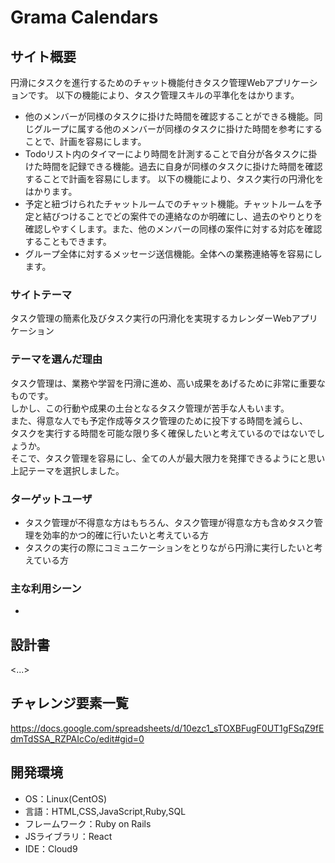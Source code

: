 # Grama Calendars

## サイト概要
円滑にタスクを進行するためのチャット機能付きタスク管理Webアプリケーションです。
以下の機能により、タスク管理スキルの平準化をはかります。  
- 他のメンバーが同様のタスクに掛けた時間を確認することができる機能。同じグループに属する他のメンバーが同様のタスクに掛けた時間を参考にすることで、計画を容易にします。
- Todoリスト内のタイマーにより時間を計測することで自分が各タスクに掛けた時間を記録できる機能。過去に自身が同様のタスクに掛けた時間を確認することで計画を容易にします。
以下の機能により、タスク実行の円滑化をはかります。
- 予定と紐づけられたチャットルームでのチャット機能。チャットルームを予定と結びつけることでどの案件での連絡なのか明確にし、過去のやりとりを確認しやすくします。また、他のメンバーの同様の案件に対する対応を確認することもできます。
- グループ全体に対するメッセージ送信機能。全体への業務連絡等を容易にします。

### サイトテーマ
タスク管理の簡素化及びタスク実行の円滑化を実現するカレンダーWebアプリケーション

### テーマを選んだ理由
タスク管理は、業務や学習を円滑に進め、高い成果をあげるために非常に重要なものです。  
しかし、この行動や成果の土台となるタスク管理が苦手な人もいます。  
また、得意な人でも予定作成等タスク管理のために投下する時間を減らし、  
タスクを実行する時間を可能な限り多く確保したいと考えているのではないでしょうか。  
そこで、タスク管理を容易にし、全ての人が最大限力を発揮できるようにと思い上記テーマを選択しました。

### ターゲットユーザ
- タスク管理が不得意な方はもちろん、タスク管理が得意な方も含めタスク管理を効率的かつ的確に行いたいと考えている方
- タスクの実行の際にコミュニケーションをとりながら円滑に実行したいと考えている方

### 主な利用シーン
- 

## 設計書
<...>

## チャレンジ要素一覧
https://docs.google.com/spreadsheets/d/10ezc1_sTOXBFugF0UT1gFSqZ9fEdmTdSSA_RZPAIcCo/edit#gid=0

## 開発環境
- OS：Linux(CentOS)
- 言語：HTML,CSS,JavaScript,Ruby,SQL
- フレームワーク：Ruby on Rails
- JSライブラリ：React
- IDE：Cloud9

